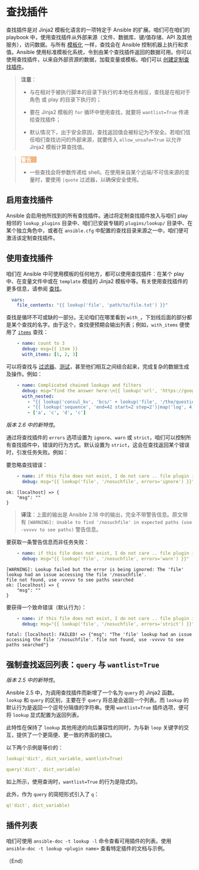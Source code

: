 # 查找插件


查找插件是对 Jinja2 模板化语言的一项特定于 Ansible 的扩展。咱们可在咱们的 playbook 中，使用查找插件从外部来源（文件、数据库、键/值存储、API 及其他服务），访问数据。与所有 [模板化](../../playbook/using/templating.md) 一样，查找会在 Ansible 控制机器上执行和求值。Ansible 使用标准模板化系统，令到由某个查找插件返回的数据可用。你可以使用查找插件，以来自外部资源的数据，加载变量或模板。咱们可以 [创建定制查找插件](https://docs.ansible.com/ansible/latest/dev_guide/developing_plugins.html#developing-lookup-plugins)。


> **注意**：
>
> - 与在相对于被执行脚本的目录下执行的本地任务相反，查找是在相对于角色 或 play 的目录下执行的；
>
> - 要在 Jinja2 模板的 `for` 循环中使用查找，就要将 `wantlist=True` 传递给查找插件；
>
> - 默认情况下，出于安全原因，查找返回值会被标记为不安全。若咱们信任咱们查找访问的外部来源，就要传入 `allow_unsafe=True` 以允许 Jinja2 模板计算查找值。


> <span style="background-color: #f0b37e; color: white; width: 100%"> **警告**：</span>
>
> - 一些查找会将参数传递给 shell。在使用来自某个远端/不可信来源的变量时，要使用 `|quote` 过滤器，以确保安全使用。

## 启用查找插件

Ansible 会启用他所找到的所有查找插件。通过将定制查找插件放入与咱们 play 相邻的 `lookup_plugins` 目录中、咱们已安装专辑的 `plugins/lookup/` 目录中、在某个独立角色中，或者在 `ansible.cfg` 中配置的查找目录来源之一中，咱们便可激活该定制查找插件。


## 使用查找插件

咱们在 Ansible 中可使用模板的任何地方，都可以使用查找插件：在某个 play 中、在变量文件中或在 `template` 模组的 Jinja2 模板中等。有关使用查找插件的更多信息，请参阅 [查找](../../playbook/using/lookups.md)。


```yaml
  vars:
    file_contents: "{{ lookup('file', 'path/to/file.txt') }}"
```

查找是循环不可或缺的一部分。无论咱们在哪里看到 `with_`，下划线后面的部分都是某个查找的名字。由于这个，查找便预期会输出列表；例如，`with_items` 便使用了 [`items`](https://docs.ansible.com/ansible/latest/collections/ansible/builtin/items_lookup.html#items-lookup) 查找：

```yaml
    - name: count to 3
      debug: msg={{ item }}
      with_items: [1, 2, 3]
```

可以将查找与 [过滤器](../../playbook/using/filters.md)、[测试](../../playbook/using/tests.md)，甚至他们相互之间结合起来，完成复杂的数据生成及操作。例如：


```yaml
    - name: Complicated chained lookups and filters
      debug: msg="find the answer here:\n{{ lookup('url', 'https://google.com/search/?q=' + item|urlencode)|join(' ') }}"
      with_nested:
        - "{{ lookup('consul_kv', 'bcs/' + lookup('file', '/the/question') + ', host=localhost, port=2000')|shuffle }}"
        - "{{ lookup('sequence', 'end=42 start=2 step=2')|map('log', 4)|list) }}"
        - ['a', 'c', 'd', 'c']
```

*版本 2.6 中的新特性*。


通过将查找插件的 `errors` 选项设置为 `ignore`、`warn` 或 `strict`，咱们可以控制所有查找插件中，错误的行为方式。默认设置为 `strict`，这会在查找返回某个错误时，引发任务失败。例如：


要忽略查找错误：


```yaml
    - name: if this file does not exist, I do not care .. file plugin itself warns anyway ...
      debug: msg="{{ lookup('file', '/nosuchfile', errors='ignore') }}"
```


```console
ok: [localhost] => {
    "msg": ""
}
```

> **译注**：上面的输出是 Ansible 2.18 中的输出，完全不带警告信息。原文带有 `[WARNING]: Unable to find '/nosuchfile' in expected paths (use -vvvvv to see paths)` 警告信息。

要获取一条警告信息而非任务失败：

```yaml
    - name: if this file does not exist, I do not care .. file plugin itself warns anyway ...
      debug: msg="{{ lookup('file', '/nosuchfile', errors='warn') }}"
```

```console
[WARNING]: Lookup failed but the error is being ignored: The 'file' lookup had an issue accessing the file '/nosuchfile'.
file not found, use -vvvvv to see paths searched
ok: [localhost] => {
    "msg": ""
}
```

要获得一个致命错误（默认行为）：


```yaml
    - name: if this file does not exist, I do not care .. file plugin itself warns anyway ...
      debug: msg="{{ lookup('file', '/nosuchfile', errors='strict') }}"
```

```console
fatal: [localhost]: FAILED! => {"msg": "The 'file' lookup had an issue accessing the file '/nosuchfile'. file not found, use -vvvvv to see paths searched"}
```

## 强制查找返回列表：`query` 与 `wantlist=True`


*版本 2.5 中的新特性*。


Ansible 2.5 中，为调用查找插件而新增了一个名为 `query` 的 Jinja2 函数。`lookup` 和 `query` 的区别，主要在于 `query` 将总是会返回一个列表。而 `lookup` 的默认行为是返回一个逗号分隔值的字符串。使用 `wantlist=True` 插件选项，便可将 `lookup` 显式配置为返回列表。

此特性在保持了 `lookup` 其他用途的向后兼容性的同时，为与新 `loop` 关键字的交互，提供了一个更简便、更一致的界面的接口。

以下两个示例是等价的：


```yaml
lookup('dict', dict_variable, wantlist=True)

query('dict', dict_variable)
```


如上所示，使用查询时，`wantlist=True` 的行为是隐式的。

此外，作为 `query` 的简短形式引入了 `q`：


```yaml
q('dict', dict_variable)
```


## 插件列表

咱们可使用 `ansible-doc -t lookup -l` 命令查看可用插件的列表。使用 `ansible-doc -t lookup <plugin name>` 查看特定插件的文档与示例。

（End）


